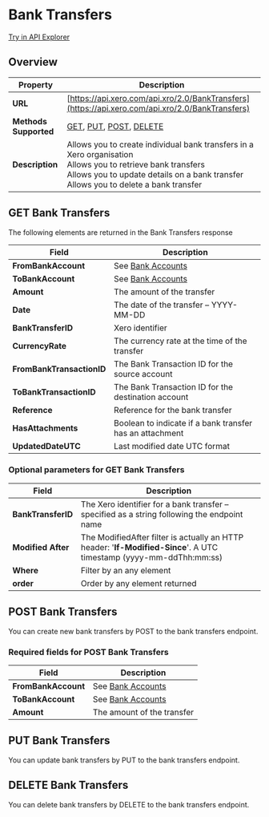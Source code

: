 # Bank Transfers

[Try in API Explorer](https://api-explorer.xero.com/accounting/banktransfers)

## Overview

| Property | Description |
|----------|-------------|
| **URL** | [https://api.xero.com/api.xro/2.0/BankTransfers](https://api.xero.com/api.xro/2.0/BankTransfers) |
| **Methods Supported** | [GET](#get-banktransfers), [PUT](#put-banktransfers), [POST](#post-banktransfers), [DELETE](#delete-banktransfers) |
| **Description** | Allows you to create individual bank transfers in a Xero organisation<br/>Allows you to retrieve bank transfers<br/>Allows you to update details on a bank transfer<br/>Allows you to delete a bank transfer |

## GET Bank Transfers

The following elements are returned in the Bank Transfers response

| Field | Description |
|-------|-------------|
| **FromBankAccount** | See [Bank Accounts](/documentation/api/accounting/types#bank-accounts) |
| **ToBankAccount** | See [Bank Accounts](/documentation/api/accounting/types#bank-accounts) |
| **Amount** | The amount of the transfer |
| **Date** | The date of the transfer – YYYY-MM-DD |
| **BankTransferID** | Xero identifier |
| **CurrencyRate** | The currency rate at the time of the transfer |
| **FromBankTransactionID** | The Bank Transaction ID for the source account |
| **ToBankTransactionID** | The Bank Transaction ID for the destination account |
| **Reference** | Reference for the bank transfer |
| **HasAttachments** | Boolean to indicate if a bank transfer has an attachment |
| **UpdatedDateUTC** | Last modified date UTC format |

### Optional parameters for GET Bank Transfers

| Field | Description |
|-------|-------------|
| **BankTransferID** | The Xero identifier for a bank transfer – specified as a string following the endpoint name |
| **Modified After** | The ModifiedAfter filter is actually an HTTP header: '**If-Modified-Since**'. A UTC timestamp (yyyy-mm-ddThh:mm:ss) |
| **Where** | Filter by an any element |
| **order** | Order by any element returned |

## POST Bank Transfers

You can create new bank transfers by POST to the bank transfers endpoint.

### Required fields for POST Bank Transfers

| Field | Description |
|-------|-------------|
| **FromBankAccount** | See [Bank Accounts](/documentation/api/accounting/types#bank-accounts) |
| **ToBankAccount** | See [Bank Accounts](/documentation/api/accounting/types#bank-accounts) |
| **Amount** | The amount of the transfer |

## PUT Bank Transfers

You can update bank transfers by PUT to the bank transfers endpoint.

## DELETE Bank Transfers

You can delete bank transfers by DELETE to the bank transfers endpoint.